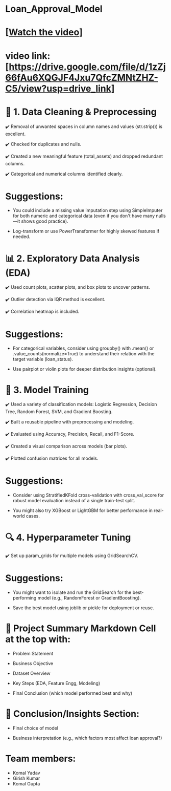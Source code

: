 # **Loan_Approval_Model**

# [[Watch the video](https://drive.google.com/file/d/1zZj66fAu6XQGJF4Jxu7QfcZMNtZHZ-C5/view?usp=sharing)]
# video link: [https://drive.google.com/file/d/1zZj66fAu6XQGJF4Jxu7QfcZMNtZHZ-C5/view?usp=drive_link]
# 📌 1. Data Cleaning & Preprocessing
  ✔️ Removal of unwanted spaces in column names and values (str.strip()) is excellent.

  ✔️ Checked for duplicates and nulls.
  
  ✔️ Created a new meaningful feature (total_assets) and dropped redundant columns.

  ✔️ Categorical and numerical columns identified clearly.

# Suggestions:

  * You could include a missing value imputation step using SimpleImputer for both numeric and categorical data (even if you don't have many nulls—it shows good practice).

  * Log-transform or use PowerTransformer for highly skewed features if needed.

# 📊 2. Exploratory Data Analysis (EDA)
  ✔️ Used count plots, scatter plots, and box plots to uncover patterns.

  ✔️ Outlier detection via IQR method is excellent.

  ✔️ Correlation heatmap is included.

# Suggestions:

  * For categorical variables, consider using groupby() with .mean() or .value_counts(normalize=True) to understand their relation with the target variable (loan_status).

  * Use pairplot or violin plots for deeper distribution insights (optional).

# 🧠 3. Model Training
  ✔️ Used a variety of classification models: Logistic Regression, Decision Tree, Random Forest, SVM, and Gradient Boosting.

  ✔️ Built a reusable pipeline with preprocessing and modeling.

  ✔️ Evaluated using Accuracy, Precision, Recall, and F1-Score.

  ✔️ Created a visual comparison across models (bar plots).

  ✔️ Plotted confusion matrices for all models.

# Suggestions:

  * Consider using StratifiedKFold cross-validation with cross_val_score for robust model evaluation instead of a single train-test split.

  * You might also try XGBoost or LightGBM for better performance in real-world cases.

# 🔍 4. Hyperparameter Tuning
  ✔️ Set up param_grids for multiple models using GridSearchCV.

# Suggestions:

  * You might want to isolate and run the GridSearch for the best-performing model (e.g., RandomForest or GradientBoosting).

  * Save the best model using joblib or pickle for deployment or reuse.


# 📝 Project Summary Markdown Cell at the top with:

  * Problem Statement

  * Business Objective

  * Dataset Overview

  * Key Steps (EDA, Feature Engg, Modeling)

  * Final Conclusion (which model performed best and why)

# 📌 Conclusion/Insights Section:

* Final choice of model

* Business interpretation (e.g., which factors most affect loan approval?)

# Team members:

  * Komal Yadav 
  * Girish Kumar 
  * Komal Gupta 
